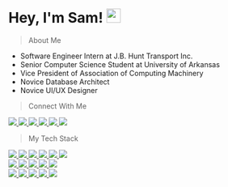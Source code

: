 <h1>
  Hey, I'm Sam!
  <img src="https://media.giphy.com/media/hvRJCLFzcasrR4ia7z/giphy.gif" width="28">
</h1>

<blockquote>About Me</blockquote>
  <ul>
    <li>Software Engineer Intern at J.B. Hunt Transport Inc.</li>
    <li>Senior Computer Science Student at University of Arkansas</li>
    <li>Vice President of Association of Computing Machinery</li>
    <li>Novice Database Architect</li>
    <li>Novice UI/UX Designer</li>
  </ul>

<blockquote>Connect With Me</blockquote>
  <a href="https://www.youtube.com/channel/UCZcfieFwHZmXVUR9fHKzOlw/">
    <img target=none src="https://img.shields.io/badge/-YouTube-FF0000?logo=youtube&style=plastic" style="text-decoration: none;"/>
  </a>
  <a href="https://www.twitch.tv/Zeta64/">
    <img src="https://img.shields.io/badge/-Twitch-9146FF?logo=twitch&logoColor=white&style=plastic"/>
  </a>
  <a href="https://www.linkedin.com/in/samstarke/">
    <img src="https://img.shields.io/badge/-LinkedIn-0A66C2?logo=linkedin&logoColor=white&style=plastic"/>
  </a>
  <a href="https://open.spotify.com/user/1251hyj5uncfymtr1platd7ly?si=ef0741ef16b14fcd">
    <img src="https://img.shields.io/badge/-Spotify-1DB954?logo=spotify&logoColor=white&style=plastic"/>
  </a>
  <a href="https://steamcommunity.com/id/z_phi/">
    <img src="https://img.shields.io/badge/-Steam-2a475e?logo=steam&logoColor=white&style=plastic"/>
  </a>
  <a href="https://discord.com/">
    <img src="https://img.shields.io/badge/-Zeta%230001-555?logo=discord&logoColor=white&labelColor=5865F2&label=Discord&style=plastic"/>
  </a>
  
<p></p>
<blockquote>My Tech Stack</blockquote>
  <a href="https://github.com/samstarke/">
    <img src="https://img.shields.io/badge/-C-00599C?logo=c&logoColor=white&style=plastic"/>
    <img src="https://img.shields.io/badge/-C++-9C033A?logo=cplusplus&logoColor=white&style=plastic"/>
    <img src="https://i.imgur.com/ftz0f6o.png"/>
    <img src="https://img.shields.io/badge/-Python-3776AB?logo=python&logoColor=white&style=plastic"/>
    <img src="https://img.shields.io/badge/-Rust-000000?logo=rust&logoColor=white&style=plastic"/>
		<img src="https://img.shields.io/badge/-SQL-4169E1?logo=postgresql&logoColor=white&style=plastic"/>
    <br>
    <img src="https://img.shields.io/badge/-JavaScript-F7DF1E?logo=javascript&logoColor=white&style=plastic"/>
    <img src="https://img.shields.io/badge/-TypeScript-3178C6?logo=typescript&logoColor=white&style=plastic"/>
    <img src="https://img.shields.io/badge/-HTML-E34F26?logo=html5&logoColor=white&style=plastic"/>
    <img src="https://img.shields.io/badge/-CSS-1572B6?logo=css3&logoColor=white&style=plastic"/>
    <img src="https://img.shields.io/badge/-Sass-CC6699?logo=sass&logoColor=white&style=plastic"/>
    <br>
    <img src="https://img.shields.io/badge/-Angular-DD0031?logo=angular&logoColor=white&style=plastic"/>
    <img src="https://img.shields.io/badge/-Spring-6DB33F?logo=spring&logoColor=white&style=plastic"/>
		<img src="https://img.shields.io/badge/-NPM-CB3837?logo=npm&logoColor=white&style=plastic"/>
		<img src="https://img.shields.io/badge/-Node.js-339933?logo=node.js&logoColor=white&style=plastic"/>
    <img src="https://img.shields.io/badge/-Docker-2496ED?logo=docker&logoColor=white&style=plastic"/>
  </a>
